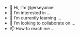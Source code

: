 - 👋 Hi, I’m @jerseyanne
- 👀 I’m interested in ...
- 🌱 I’m currently learning ...
- 💞️ I’m looking to collaborate on ...
- 📫 How to reach me ...

<!---
jerseyanne/jerseyanne is a ✨ special ✨ repository because its `README.md` (this file) appears on your GitHub profile.
You can click the Preview link to take a look at your changes.
--->
